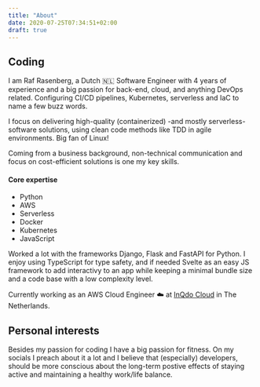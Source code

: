 ```yaml
---
title: "About"
date: 2020-07-25T07:34:51+02:00
draft: true
---
```


## Coding

I am Raf Rasenberg, a Dutch 🇳🇱 Software Engineer with 4 years of experience and a big passion for back-end, cloud, and anything DevOps related. Configuring CI/CD pipelines, Kubernetes, serverless and IaC to name a few buzz words.

I focus on delivering high-quality (containerized) -and mostly serverless- software solutions, using clean code methods like TDD in agile environments. Big fan of Linux!

Coming from a business background, non-technical communication and focus on cost-efficient solutions is one my key skills.

#### Core expertise

- Python
- AWS
- Serverless
- Docker
- Kubernetes
- JavaScript

Worked a lot with the frameworks Django, Flask and FastAPI for Python. I enjoy using TypeScript for type safety, and if needed Svelte as an easy JS framework to add interactivy to an app while keeping a minimal bundle size and a code base with a low complexity level.

Currently working as an AWS Cloud Engineer :cloud: at [InQdo Cloud](https://www.inqdo.com/cloud/?lang=en) in The Netherlands.

## Personal interests

Besides my passion for coding I have a big passion for fitness. On my socials I preach about it a lot and I believe that (especially) developers, should be more conscious about the long-term postive effects of staying active and maintaining a healthy work/life balance.
